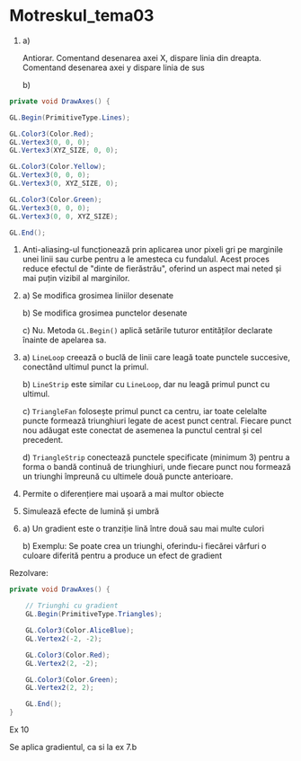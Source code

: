 # MotreskuI_tema03

1. a)
    
    Antiorar. Comentand desenarea axei X, dispare linia din dreapta. Comentand desenarea axei y dispare linia de sus
    
    b)
    

```csharp
private void DrawAxes() {

GL.Begin(PrimitiveType.Lines);

GL.Color3(Color.Red);
GL.Vertex3(0, 0, 0);
GL.Vertex3(XYZ_SIZE, 0, 0);

GL.Color3(Color.Yellow);
GL.Vertex3(0, 0, 0);
GL.Vertex3(0, XYZ_SIZE, 0);

GL.Color3(Color.Green);
GL.Vertex3(0, 0, 0);
GL.Vertex3(0, 0, XYZ_SIZE);

GL.End();
```

1. Anti-aliasing-ul funcționează prin aplicarea unor pixeli gri pe marginile unei linii sau curbe pentru a le amesteca cu fundalul. Acest proces reduce efectul de "dinte de fierăstrău", oferind un aspect mai neted și mai puțin vizibil al marginilor.
2. a) Se modifica grosimea liniilor desenate
    
    b) Se modifica grosimea punctelor desenate
    
    c) Nu. Metoda `GL.Begin()` aplică setările tuturor entităților declarate înainte de apelarea sa.
    
3. a) `LineLoop` creează o buclă de linii care leagă toate punctele succesive, conectând ultimul punct la primul.
    
    b) `LineStrip` este similar cu `LineLoop`, dar nu leagă primul punct cu ultimul.
    
    c) `TriangleFan` folosește primul punct ca centru, iar toate celelalte puncte formează triunghiuri legate de acest punct central. Fiecare punct nou adăugat este conectat de asemenea la punctul central și cel precedent.
    
    d) `TriangleStrip` conectează punctele specificate (minimum 3) pentru a forma o bandă continuă de triunghiuri, unde fiecare punct nou formează un triunghi împreună cu ultimele două puncte anterioare.
    
4. Permite o diferențiere mai ușoară a mai multor obiecte
5. Simulează efecte de lumină și umbră
6. a) Un gradient este o tranziție lină între două sau mai multe culori
    
    b) Exemplu: Se poate crea un triunghi, oferindu-i fiecărei vârfuri o culoare diferită pentru a produce un efect de gradient
    

Rezolvare:

```csharp
private void DrawAxes() {

    // Triunghi cu gradient
    GL.Begin(PrimitiveType.Triangles);

    GL.Color3(Color.AliceBlue);
    GL.Vertex2(-2, -2);

    GL.Color3(Color.Red);
    GL.Vertex2(2, -2);

    GL.Color3(Color.Green);
    GL.Vertex2(2, 2);

    GL.End();
}
```

Ex 10

Se aplica gradientul, ca si la ex 7.b